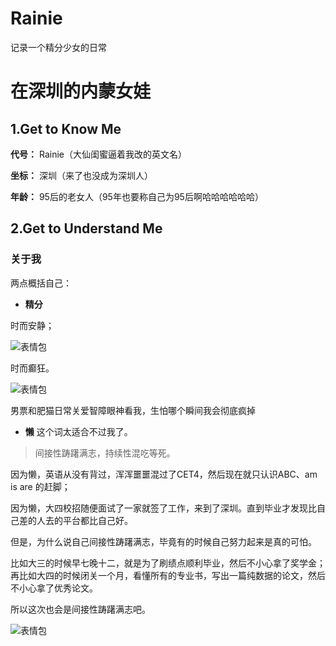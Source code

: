 # Rainie
记录一个精分少女的日常

# 在深圳的内蒙女娃

## 1.Get to Know Me

**代号：** Rainie（大仙闺蜜逼着我改的英文名）

**坐标：** 深圳（来了也没成为深圳人）

**年龄：** 95后的老女人（95年也要称自己为95后啊哈哈哈哈哈哈）

## 2.Get to Understand Me

### 关于我
两点概括自己：
- **精分**

时而安静；

![表情包](http://m.qpic.cn/psb?/V11Ohrbo3ERcDo/h71mNDNt14gkz6p6ip5R0SQGnhWE65On92wx796fmhc!/b/dD8BAAAAAAAA&bo=zQAcAQAAAAADF.I!&rf=viewer_4)

时而癫狂。

![表情包](http://m.qpic.cn/psb?/V11Ohrbo3ERcDo/4o9vTW*u*tTCgD1S7RZaqaLAO9CK05*tEBSfPsiJ2ak!/b/dD8BAAAAAAAA&bo=PQE2AQAAAAADByk!&rf=viewer_4)

男票和肥猫日常关爱智障眼神看我，生怕哪个瞬间我会彻底疯掉

- **懒**
这个词太适合不过我了。

> 间接性踌躇满志，持续性混吃等死。

因为懒，英语从没有背过，浑浑噩噩混过了CET4，然后现在就只认识ABC、am is are 的赶脚；

因为懒，大四校招随便面试了一家就签了工作，来到了深圳。直到毕业才发现比自己差的人去的平台都比自己好。

但是，为什么说自己间接性踌躇满志，毕竟有的时候自己努力起来是真的可怕。

比如大三的时候早七晚十二，就是为了刷绩点顺利毕业，然后不小心拿了奖学金；
再比如大四的时候闭关一个月，看懂所有的专业书，写出一篇纯数据的论文，然后不小心拿了优秀论文。

所以这次也会是间接性踌躇满志吧。

![表情包](https://timgsa.baidu.com/timg?image&quality=80&size=b9999_10000&sec=1513503020618&di=22139ee348c4ce3936dc6fa9d3c776ab&imgtype=0&src=http%3A%2F%2Fnews.changsha.cn%2Fupload%2Fdocument_news%2F413%2F20161018%2Fdocument_news_content_580626ea84736_watermark1.jpg)

